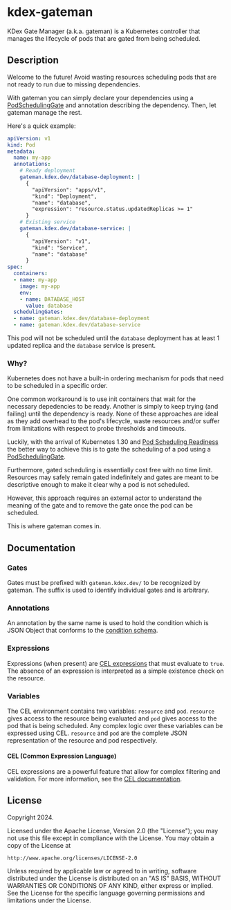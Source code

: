 # kdex-gateman
KDex Gate Manager (a.k.a. gateman) is a Kubernetes controller that manages the lifecycle of pods that are gated from being scheduled.

## Description
Welcome to the future! Avoid wasting resources scheduling pods that are not ready to run due to missing dependencies.

With gateman you can simply declare your dependencies using a [PodSchedulingGate](https://kubernetes.io/docs/reference/kubernetes-api/workload-resources/pod-scheduling-gate-v1/) and annotation describing the dependency. Then, let gateman manage the rest.

Here's a quick example:

```yaml
apiVersion: v1
kind: Pod
metadata:
  name: my-app
  annotations:
    # Ready deployment
    gateman.kdex.dev/database-deployment: |
      {
        "apiVersion": "apps/v1",
        "kind": "Deployment",
        "name": "database",
        "expression": "resource.status.updatedReplicas >= 1"
      }
    # Existing service
    gateman.kdex.dev/database-service: |
      {
        "apiVersion": "v1",
        "kind": "Service",
        "name": "database"
      }
spec:
  containers:
  - name: my-app
    image: my-app
    env:
    - name: DATABASE_HOST
      value: database
  schedulingGates:
  - name: gateman.kdex.dev/database-deployment
  - name: gateman.kdex.dev/database-service
```

This pod will not be scheduled until the `database` deployment has at least 1 updated replica and the `database` service is present.

### Why?

Kubernetes does not have a built-in ordering mechanism for pods that need to be scheduled in a specific order.

One common workaround is to use init containers that wait for the necessary depedencies to be ready. Another is simply to keep trying (and failing) until the dependency is ready. None of these approaches are ideal as they add overhead to the pod's lifecycle, waste resources and/or suffer from limitations with respect to probe thresholds and timeouts.

Luckily, with the arrival of Kubernetes 1.30 and [Pod Scheduling Readiness](https://kubernetes.io/docs/concepts/scheduling-eviction/pod-scheduling-readiness/) the better way to achieve this is to gate the scheduling of a pod using a [PodSchedulingGate](https://kubernetes.io/docs/reference/kubernetes-api/workload-resources/pod-scheduling-gate-v1/).

Furthermore, gated scheduling is essentially cost free with no time limit. Resources may safely remain gated indefinitely and gates are meant to be descriptive enough to make it clear why a pod is not scheduled.

However, this approach requires an external actor to understand the meaning of the gate and to remove the gate once the pod can be scheduled.

This is where gateman comes in.

## Documentation

### Gates
Gates must be prefixed with `gateman.kdex.dev/` to be recognized by gateman. The suffix is used to identify individual gates and is arbitrary.

### Annotations
An annotation by the same name is used to hold the condition which is JSON Object that conforms to the [condition schema](condition.schema.json).

### Expressions
Expressions (when present) are [CEL expressions](#cel) that must evaluate to `true`. The absence of an expression is interpreted as a simple existence check on the resource.

### Variables
The CEL environment contains two variables: `resource` and `pod`. `resource` gives access to the resource being evaluated and `pod` gives access to the pod that is being scheduled. Any complex logic over these variables can be expressed using CEL. `resource` and `pod` are the complete JSON representation of the resource and pod respectively.

#### CEL (Common Expression Language)
CEL expressions are a powerful feature that allow for complex filtering and validation. For more information, see the [CEL documentation](https://kubernetes.io/docs/reference/using-api/cel/).

## License

Copyright 2024.

Licensed under the Apache License, Version 2.0 (the "License");
you may not use this file except in compliance with the License.
You may obtain a copy of the License at

    http://www.apache.org/licenses/LICENSE-2.0

Unless required by applicable law or agreed to in writing, software
distributed under the License is distributed on an "AS IS" BASIS,
WITHOUT WARRANTIES OR CONDITIONS OF ANY KIND, either express or implied.
See the License for the specific language governing permissions and
limitations under the License.

